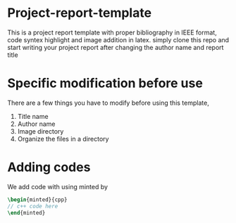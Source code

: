 # Project-report-template
This is a project report template with proper bibliography in IEEE format, code syntex highlight and image addition in latex. simply clone this repo and start writing your project report after changing the author name and report title

# Specific modification before use
There are a few things you have to modify before using this template, 

1. Title name
2. Author name
3. Image directory
4. Organize the files in a directory

# Adding codes
We add code with using minted by 

```tex
\begin{minted}{cpp}
// c++ code here
\end{minted}
```